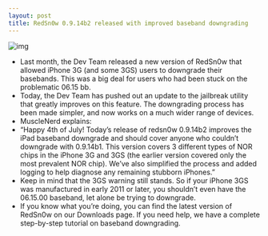 ```yaml
---
layout: post
title: RedSn0w 0.9.14b2 released with improved baseband downgrading
---
```

![img](http://media.idownloadblog.com/wp-content/uploads/2008/08/RedSn0w-logo.jpg)
* Last month, the Dev Team released a new version of RedSn0w that allowed iPhone 3G (and some 3GS) users to downgrade their basebands. This was a big deal for users who had been stuck on the problematic 06.15 bb.
* Today, the Dev Team has pushed out an update to the jailbreak utility that greatly improves on this feature. The downgrading process has been made simpler, and now works on a much wider range of devices.
* MuscleNerd explains:
* “Happy 4th of July! Today’s release of redsn0w 0.9.14b2 improves the iPad baseband downgrade and should cover anyone who couldn’t downgrade with 0.9.14b1. This version covers 3 different types of NOR chips in the iPhone 3G and 3GS (the earlier version covered only the most prevalent NOR chip). We’ve also simplified the process and added logging to help diagnose any remaining stubborn iPhones.”
* Keep in mind that the 3GS warning still stands. So if your iPhone 3GS was manufactured in early 2011 or later, you shouldn’t even have the 06.15.00 baseband, let alone be trying to downgrade.
* If you know what you’re doing, you can find the latest version of RedSn0w on our Downloads page. If you need help, we have a complete step-by-step tutorial on baseband downgrading.

